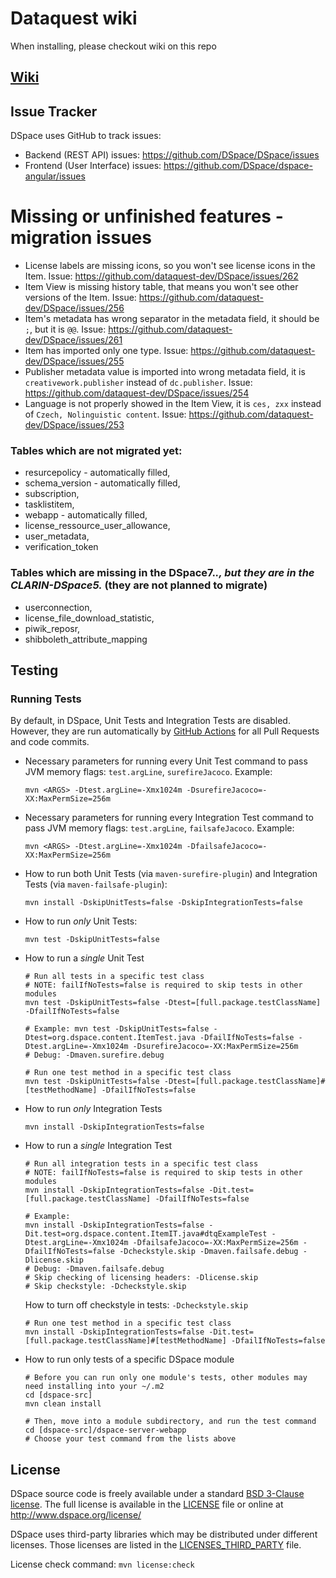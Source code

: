 
# Dataquest wiki
When installing, please checkout wiki on this repo

## [Wiki](https://github.com/dataquest-dev/DSpace/wiki)


## Issue Tracker

DSpace uses GitHub to track issues:
* Backend (REST API) issues: https://github.com/DSpace/DSpace/issues
* Frontend (User Interface) issues: https://github.com/DSpace/dspace-angular/issues


# Missing or unfinished features - migration issues
- License labels are missing icons, so you won't see license icons in the Item. Issue: https://github.com/dataquest-dev/DSpace/issues/262
- Item View is missing history table, that means you won't see other versions of the Item. Issue: https://github.com/dataquest-dev/DSpace/issues/256
- Item's metadata has wrong separator in the metadata field, it should be `;`, but it is `@@`. Issue: https://github.com/dataquest-dev/DSpace/issues/261
- Item has imported only one type. Issue: https://github.com/dataquest-dev/DSpace/issues/255
- Publisher metadata value is imported into wrong metadata field, it is `creativework.publisher` instead of `dc.publisher`. Issue: https://github.com/dataquest-dev/DSpace/issues/254
- Language is not properly showed in the Item View, it is `ces, zxx` instead of `Czech, Nolinguistic content`. Issue: https://github.com/dataquest-dev/DSpace/issues/253

### Tables which are not migrated yet:
- resurcepolicy - automatically filled, 
- schema_version - automatically filled, 
- subscription, 
- tasklistitem, 
- webapp - automatically filled, 
- license_ressource_user_allowance, 
- user_metadata, 
- verification_token

### Tables which are missing in the DSpace7.*., but they are in the CLARIN-DSpace5.* (they are not planned to migrate)
- userconnection, 
- license_file_download_statistic, 
- piwik_reposr, 
- shibboleth_attribute_mapping


## Testing

### Running Tests

By default, in DSpace, Unit Tests and Integration Tests are disabled. However, they are
run automatically by [GitHub Actions](https://github.com/DSpace/DSpace/actions?query=workflow%3ABuild) for all Pull Requests and code commits.

* Necessary parameters for running every Unit Test command to pass JVM memory flags: `test.argLine`, `surefireJacoco`. Example:
  ```
  mvn <ARGS> -Dtest.argLine=-Xmx1024m -DsurefireJacoco=-XX:MaxPermSize=256m
  ```
* Necessary parameters for running every Integration Test command to pass JVM memory flags: `test.argLine`, `failsafeJacoco`. Example:
  ```
  mvn <ARGS> -Dtest.argLine=-Xmx1024m -DfailsafeJacoco=-XX:MaxPermSize=256m
  ```
* How to run both Unit Tests (via `maven-surefire-plugin`) and Integration Tests (via `maven-failsafe-plugin`):
  ```
  mvn install -DskipUnitTests=false -DskipIntegrationTests=false
  ```
* How to run _only_ Unit Tests:
  ```
  mvn test -DskipUnitTests=false
  ```
* How to run a *single* Unit Test
  ```
  # Run all tests in a specific test class
  # NOTE: failIfNoTests=false is required to skip tests in other modules
  mvn test -DskipUnitTests=false -Dtest=[full.package.testClassName] -DfailIfNoTests=false
  
  # Example: mvn test -DskipUnitTests=false -Dtest=org.dspace.content.ItemTest.java -DfailIfNoTests=false -Dtest.argLine=-Xmx1024m -DsurefireJacoco=-XX:MaxPermSize=256m
  # Debug: -Dmaven.surefire.debug

  # Run one test method in a specific test class
  mvn test -DskipUnitTests=false -Dtest=[full.package.testClassName]#[testMethodName] -DfailIfNoTests=false
  ```
* How to run _only_ Integration Tests
  ```
  mvn install -DskipIntegrationTests=false
  ```
* How to run a *single* Integration Test
  ```
  # Run all integration tests in a specific test class
  # NOTE: failIfNoTests=false is required to skip tests in other modules
  mvn install -DskipIntegrationTests=false -Dit.test=[full.package.testClassName] -DfailIfNoTests=false
  
  # Example:
  mvn install -DskipIntegrationTests=false -Dit.test=org.dspace.content.ItemIT.java#dtqExampleTest -Dtest.argLine=-Xmx1024m -DfailsafeJacoco=-XX:MaxPermSize=256m -DfailIfNoTests=false -Dcheckstyle.skip -Dmaven.failsafe.debug -Dlicense.skip
  # Debug: -Dmaven.failsafe.debug
  # Skip checking of licensing headers: -Dlicense.skip
  # Skip checkstyle: -Dcheckstyle.skip

  ```
  How to turn off checkstyle in tests: `-Dcheckstyle.skip`
  ```
  # Run one test method in a specific test class
  mvn install -DskipIntegrationTests=false -Dit.test=[full.package.testClassName]#[testMethodName] -DfailIfNoTests=false
  ```
* How to run only tests of a specific DSpace module
  ```
  # Before you can run only one module's tests, other modules may need installing into your ~/.m2
  cd [dspace-src]
  mvn clean install

  # Then, move into a module subdirectory, and run the test command
  cd [dspace-src]/dspace-server-webapp
  # Choose your test command from the lists above
  ```

## License

DSpace source code is freely available under a standard [BSD 3-Clause license](https://opensource.org/licenses/BSD-3-Clause).
The full license is available in the [LICENSE](LICENSE) file or online at http://www.dspace.org/license/

DSpace uses third-party libraries which may be distributed under different licenses. Those licenses are listed
in the [LICENSES_THIRD_PARTY](LICENSES_THIRD_PARTY) file.

License check command: `mvn license:check`

